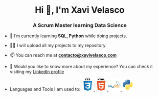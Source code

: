 <h1 align="center">Hi 👋, I'm Xavi Velasco</h1>
<h3 align="center">A Scrum Master learning Data Science</h3>

- 🌱 I’m currently learning **SQL, Python** while doing projects.

- 👨‍💻 I will upload all my projects to my repository.
  
- 📫 You can reach me at **contacto@xavivelasco.com**

- 📄 Would you like to know more about my experience? You can check it visiting my [LinkedIn profile](https://www.linkedin.com/in/xavivelasco)

- Languages and Tools I am used to: <a href="https://www.w3schools.com/css/" target="_blank" rel="noreferrer"> <img src="https://raw.githubusercontent.com/devicons/devicon/master/icons/css3/css3-original-wordmark.svg" alt="css3" width="40" height="40"/> </a> <a href="https://www.w3.org/html/" target="_blank" rel="noreferrer"> <img src="https://raw.githubusercontent.com/devicons/devicon/master/icons/html5/html5-original-wordmark.svg" alt="html5" width="40" height="40"/> </a> <a href="https://www.mysql.com/" target="_blank" rel="noreferrer"> <img src="https://raw.githubusercontent.com/devicons/devicon/master/icons/mysql/mysql-original-wordmark.svg" alt="mysql" width="40" height="40"/> </a> <a href="https://www.python.org" target="_blank" rel="noreferrer"> <img src="https://raw.githubusercontent.com/devicons/devicon/master/icons/python/python-original.svg" alt="python" width="40" height="40"/> </a>
